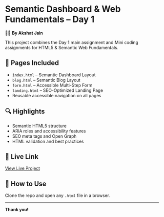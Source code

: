 # Semantic Dashboard & Web Fundamentals – Day 1

👨‍💻 **By Akshat Jain**

This project combines the Day 1 main assignment and Mini coding assignments for HTML5 & Semantic Web Fundamentals.

## 📁 Pages Included

- `index.html` – Semantic Dashboard Layout  
- `blog.html` – Semantic Blog Layout  
- `form.html` – Accessible Multi-Step Form  
- `landing.html` – SEO-Optimized Landing Page  
- Reusable accessible navigation on all pages

## 🔍 Highlights

- Semantic HTML5 structure
- ARIA roles and accessibility features
- SEO meta tags and Open Graph
- HTML validation and best practices

## 🚀 Live Link

[View Live Project](https://yourusername.github.io/semantic-dashboard-akshat)

## 📂 How to Use

Clone the repo and open any `.html` file in a browser.

---

**Thank you!**
